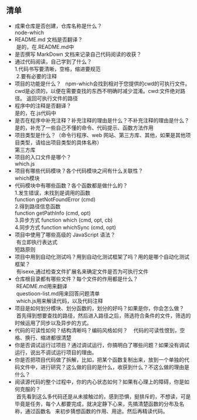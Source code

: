 ## 清单

- 成果仓库是否创建，仓库名称是什么？  
  node-which  
- README.md 文档是否翻译？  
  是的，在.README.md中  
- 是否撰写 MarkDown 文档来记录自己代码阅读的收获？  
- 通过代码阅读，自己学到了什么？  
  1.代码书写要清晰，空格，缩进要规范  
  2.要有必要的注释   
- 项目的功能是什么？  
  npm-which会找到相对于您提供的cwd的可执行文件。cwd是必须的，以便在需要查找的东西不明确时减少混淆。cwd:文件绝对路径。
  返回可执行文件的路径    
- 程序中的注释是否翻译？  
  是的，在.js代码中  
- 是否在程序中补充注释？补充注释的理由是什么？不补充注释的理由是什么？  
  是的，补充了一些自己不懂的命令、代码提示、函数方法作用  
- 项目类型是什么？（命令行程序、web 网站、第三方库、其他，如果是其他项目类型，请给出项目类型的具体名称）  
  第三方库  
- 项目的入口文件是哪个？  
  which.js   
- 项目有哪些代码模块？各个代码模块之间有什么关联性？  
  which模块
- 代码模块中有哪些函数？各个函数都是做什么的？  
  1.发生错误，未找到是调用的函数   
    function getNotFoundError (cmd)  
  2.得到路径信息函数  
    function getPathInfo (cmd, opt)   
  3.异步方式
    function which (cmd, opt, cb)  
  4.同步方式
    function whichSync (cmd, opt)   
- 项目中使用了哪些高级的 JavaScript 语法？   
  有立即执行表达式   
  短路原则   
- 项目中用到自动化测试吗？用到自动化测试框架了吗？用的是哪个自动化测试框架？    
  有isexe,通过检查文件扩展名来确定文件是否为可执行文件   
- 仓库根目录都有哪些文件？每个文件的作用都是什么？   
  README.md用来翻译   
  questioon-list.md用来回答问题清单   
  which.js用来解读代码，以及代码注释      
- 项目是如何划分模块、划分函数的，划分的好吗？如果是你，你会怎么做？   
  首先得到想要查找的路径，然后进入路径之后，筛选符合条件的文件，筛选的时候运用了同步以及异步的方式。   
- 代码的可读性如何？结构清晰吗？编码风格如何？  
  代码的可读性恨到，空格、换行、缩进都很清楚   
- 你是否调试运行过项目？通过调试运行，你搞明白了哪些问题？如果没有调试运行，说出不调试运行项目的理由。  
- 你是否把项目代码做了拆解，比如，把某个函数复制出来，放到一个单独的代码文件中，进行研究？这么做的目的是什么，收获到什么？不这么做的理由是什么？  
- 阅读源代码的整个过程中，你的内心状态如何？如果有心理上的障碍，你是如何克服的？  
  首先看到这么多代码还是从未接触过的，感到恐惧，挺排斥的，不想读，可是毕竟是任务，每个人都要完成，就决定静下心来，先搞清楚函数的分布及名称，通过函数名   来初步猜想函数的作用、用途。然后再精读代码。   
